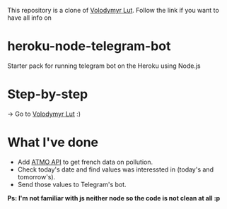 This repository is a clone of [Volodymyr Lut](https://github.com/odditive/heroku-node-telegram-bot). Follow the link if you want to have all info on

# heroku-node-telegram-bot
Starter pack for running telegram bot on the Heroku using Node.js

# Step-by-step

-> Go to [Volodymyr Lut](https://github.com/odditive/heroku-node-telegram-bot) :)

# What I've done

* Add [ATMO API](https://api.atmo-aura.fr/documentation) to get french data on pollution.
* Check today's date and find values was interessted in (today's and tomorrow's).
* Send those values to Telegram's bot.

**Ps: I'm not familiar with js neither node so the code is not clean at all  :p**
